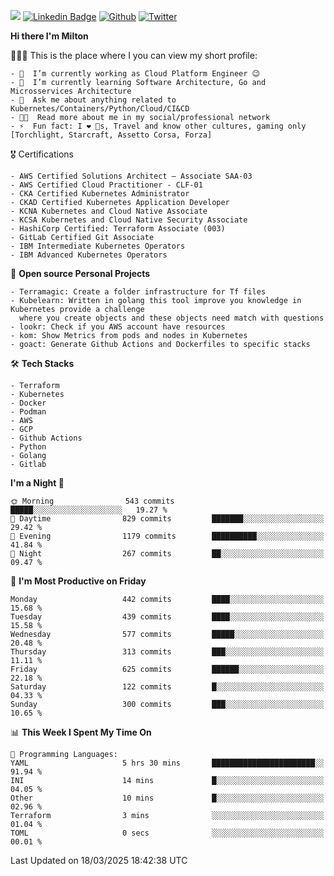 ![](https://komarev.com/ghpvc/?username=miltlima&color=blueviolet) [![Linkedin Badge](https://img.shields.io/badge/-LinkedIn-blue?style=flat-square&logo=Linkedin&logoColor=white&link=https://www.linkedin.com/in/miltonlimaj/)](https://www.linkedin.com/in/miltonlimaj/) [![Github](https://img.shields.io/github/followers/miltlima?style=social)](https://github.com/miltlima?tab=followers) [![Twitter](https://img.shields.io/twitter/follow/milt_lima?style=social)](https://twitter.com/milt_lima)
 


     
**Hi there I'm Milton**

👨🏽‍💻 This is the place where I you can view my short profile:
```text
- 🔭  I’m currently working as Cloud Platform Engineer 😉
- 🌱  I’m currently learning Software Architecture, Go and Microsservices Architecture
- 💬  Ask me about anything related to Kubernetes/Containers/Python/Cloud/CI&CD
- 👨‍💻  Read more about me in my social/professional network
- ⚡  Fun fact: I ❤️ 🐶s, Travel and know other cultures, gaming only [Torchlight, Starcraft, Assetto Corsa, Forza]
```
🎖 Certifications
```text
- AWS Certified Solutions Architect – Associate SAA-03
- AWS Certified Cloud Practitioner - CLF-01
- CKA Certified Kubernetes Administrator
- CKAD Certified Kubernetes Application Developer
- KCNA Kubernetes and Cloud Native Associate
- KCSA Kubernetes and Cloud Native Security Associate
- HashiCorp Certified: Terraform Associate (003)
- GitLab Certified Git Associate
- IBM Intermediate Kubernetes Operators
- IBM Advanced Kubernetes Operators
```
📐 **Open source Personal Projects**

```text
- Terramagic: Create a folder infrastructure for Tf files
- Kubelearn: Written in golang this tool improve you knowledge in Kubernetes provide a challenge
  where you create objects and these objects need match with questions
- lookr: Check if you AWS account have resources
- kom: Show Metrics from pods and nodes in Kubernetes
- goact: Generate Github Actions and Dockerfiles to specific stacks
```
🛠 **Tech Stacks**

```text
- Terraform
- Kubernetes
- Docker
- Podman
- AWS
- GCP
- Github Actions
- Python
- Golang
- Gitlab
```         

<!--START_SECTION:waka-->
**I'm a Night 🦉** 

```text
🌞 Morning                543 commits         █████░░░░░░░░░░░░░░░░░░░░   19.27 % 
🌆 Daytime                829 commits         ███████░░░░░░░░░░░░░░░░░░   29.42 % 
🌃 Evening                1179 commits        ██████████░░░░░░░░░░░░░░░   41.84 % 
🌙 Night                  267 commits         ██░░░░░░░░░░░░░░░░░░░░░░░   09.47 % 
```
📅 **I'm Most Productive on Friday** 

```text
Monday                   442 commits         ████░░░░░░░░░░░░░░░░░░░░░   15.68 % 
Tuesday                  439 commits         ████░░░░░░░░░░░░░░░░░░░░░   15.58 % 
Wednesday                577 commits         █████░░░░░░░░░░░░░░░░░░░░   20.48 % 
Thursday                 313 commits         ███░░░░░░░░░░░░░░░░░░░░░░   11.11 % 
Friday                   625 commits         ██████░░░░░░░░░░░░░░░░░░░   22.18 % 
Saturday                 122 commits         █░░░░░░░░░░░░░░░░░░░░░░░░   04.33 % 
Sunday                   300 commits         ███░░░░░░░░░░░░░░░░░░░░░░   10.65 % 
```


📊 **This Week I Spent My Time On** 

```text
💬 Programming Languages: 
YAML                     5 hrs 30 mins       ███████████████████████░░   91.94 % 
INI                      14 mins             █░░░░░░░░░░░░░░░░░░░░░░░░   04.05 % 
Other                    10 mins             █░░░░░░░░░░░░░░░░░░░░░░░░   02.96 % 
Terraform                3 mins              ░░░░░░░░░░░░░░░░░░░░░░░░░   01.04 % 
TOML                     0 secs              ░░░░░░░░░░░░░░░░░░░░░░░░░   00.01 % 
```


 Last Updated on 18/03/2025 18:42:38 UTC
<!--END_SECTION:waka-->

